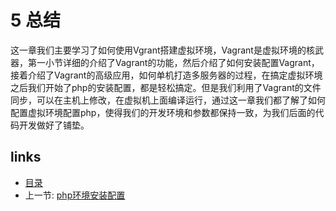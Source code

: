 # 5 总结
这一章我们主要学习了如何使用Vgrant搭建虚拟环境，Vagrant是虚拟环境的核武器，第一小节详细的介绍了Vagrant的功能，然后介绍了如何安装配置Vagrant，接着介绍了Vagrant的高级应用，如何单机打造多服务器的过程，在搞定虚拟环境之后我们开始了php的安装配置，都是轻松搞定。但是我们利用了Vagrant的文件同步，可以在主机上修改，在虚拟机上面编译运行，通过这一章我们都了解了如何配置虚拟环境配置php，使得我们的开发环境和参数都保持一致，为我们后面的代码开发做好了铺垫。

## links  
  * [目录](preface.md)
  * 上一节: [php环境安装配置](01.4.md)
